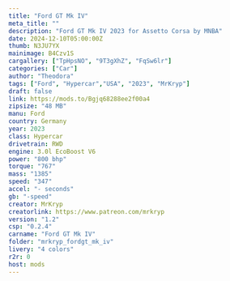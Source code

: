 ```yaml
---
title: "Ford GT Mk IV"
meta_title: ""
description: "Ford GT Mk IV 2023 for Assetto Corsa by MNBA"
date: 2024-12-10T05:00:00Z
thumb: N3JU7YX
mainimage: B4Czv1S
cargallery: ["TpHpsNO", "9T3gXhZ", "FqSw6lr"]
categories: ["Car"]
author: "Theodora"
tags: ["Ford", "Hypercar","USA", "2023", "MrKryp"]
draft: false
link: https://mods.to/Bgjq68288ee2f00a4
zipsize: "48 MB"
manu: Ford
country: Germany
year: 2023
class: Hypercar
drivetrain: RWD
engine: 3.0l EcoBoost V6
power: "800 bhp"
torque: "767"
mass: "1385"
speed: "347"
accel: "- seconds"
gb: "-speed"
creator: MrKryp
creatorlink: https://www.patreon.com/mrkryp
version: "1.2"
csp: "0.2.4"
carname: "Ford GT Mk IV"
folder: "mrkryp_fordgt_mk_iv"
livery: "4 colors"
r2r: 0
host: mods
---
```


